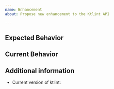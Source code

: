 ```yaml
---
name: Enhancement
about: Propose new enhancement to the Ktlint API

---
```


<!-- The enhancement you want to propose might have already be reported!
Please search in the [issues](https://github.com/pinterest/ktlint/issues) before creating one. -->

## Expected Behavior
<!-- Tell us what should be improved/added/changed/removed -->

## Current Behavior
<!-- Tell us current state of the API -->

## Additional information
* Current version of ktlint:
